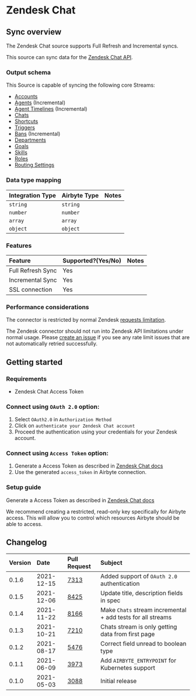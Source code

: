 # Zendesk Chat

## Sync overview

The Zendesk Chat source supports Full Refresh and Incremental syncs.

This source can sync data for the [Zendesk Chat API](https://developer.zendesk.com/rest_api/docs/chat/introduction).

### Output schema

This Source is capable of syncing the following core Streams:

* [Accounts](https://developer.zendesk.com/rest_api/docs/chat/accounts#show-account)
* [Agents](https://developer.zendesk.com/rest_api/docs/chat/agents#list-agents) \(Incremental\)
* [Agent Timelines](https://developer.zendesk.com/rest_api/docs/chat/incremental_export#incremental-agent-timeline-export) \(Incremental\)
* [Chats](https://developer.zendesk.com/rest_api/docs/chat/chats#list-chats)
* [Shortcuts](https://developer.zendesk.com/rest_api/docs/chat/shortcuts#list-shortcuts)
* [Triggers](https://developer.zendesk.com/rest_api/docs/chat/triggers#list-triggers)
* [Bans](https://developer.zendesk.com/rest_api/docs/chat/bans#list-bans) \(Incremental\)
* [Departments](https://developer.zendesk.com/rest_api/docs/chat/departments#list-departments)
* [Goals](https://developer.zendesk.com/rest_api/docs/chat/goals#list-goals)
* [Skills](https://developer.zendesk.com/rest_api/docs/chat/skills#list-skills)
* [Roles](https://developer.zendesk.com/rest_api/docs/chat/roles#list-roles)
* [Routing Settings](https://developer.zendesk.com/rest_api/docs/chat/routing_settings#show-account-routing-settings)

### Data type mapping

| Integration Type | Airbyte Type | Notes |
| :--- | :--- | :--- |
| `string` | `string` |  |
| `number` | `number` |  |
| `array` | `array` |  |
| `object` | `object` |  |

### Features

| Feature | Supported?\(Yes/No\) | Notes |
| :--- | :--- | :--- |
| Full Refresh Sync | Yes |  |
| Incremental Sync | Yes |  |
| SSL connection | Yes |  |

### Performance considerations

The connector is restricted by normal Zendesk [requests limitation](https://developer.zendesk.com/rest_api/docs/voice-api/introduction#rate-limits).

The Zendesk connector should not run into Zendesk API limitations under normal usage. Please [create an issue](https://github.com/airbytehq/airbyte/issues) if you see any rate limit issues that are not automatically retried successfully.

## Getting started

### Requirements

* Zendesk Chat Access Token

### Connect using `OAuth 2.0` option:
1. Select `OAuth2.0` in `Authorization Method`
2. Click on `authenticate your Zendesk Chat account`
2. Proceed the authentication using your credentials for your Zendesk account.

### Connect using `Access Token` option:
1. Generate a Access Token as described in [Zendesk Chat docs](https://developer.zendesk.com/rest_api/docs/chat/auth)
2. Use the generated `access_token` in Airbyte connection.


### Setup guide

Generate a Access Token as described in [Zendesk Chat docs](https://developer.zendesk.com/rest_api/docs/chat/auth)

We recommend creating a restricted, read-only key specifically for Airbyte access. This will allow you to control which resources Airbyte should be able to access.

## Changelog

| Version | Date | Pull Request | Subject |
| :--- | :--- | :--- | :--- |
| 0.1.6 | 2021-12-15 | [7313](https://github.com/airbytehq/airbyte/pull/7313) | Added support of `OAuth 2.0` authentication |
| 0.1.5 | 2021-12-06 | [8425](https://github.com/airbytehq/airbyte/pull/8425) | Update title, description fields in spec |
| 0.1.4 | 2021-11-22 | [8166](https://github.com/airbytehq/airbyte/pull/8166) | Make `Chats` stream incremental + add tests for all streams |
| 0.1.3 | 2021-10-21 | [7210](https://github.com/airbytehq/airbyte/pull/7210) | Chats stream is only getting data from first page |
| 0.1.2 | 2021-08-17 | [5476](https://github.com/airbytehq/airbyte/pull/5476) | Correct field unread to boolean type |
| 0.1.1 | 2021-06-09 | [3973](https://github.com/airbytehq/airbyte/pull/3973) | Add `AIRBYTE_ENTRYPOINT` for Kubernetes support |
| 0.1.0 | 2021-05-03 | [3088](https://github.com/airbytehq/airbyte/pull/3088) | Initial release |


